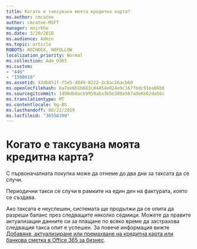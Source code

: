 ```yaml
---
title: Когато е таксувана моята кредитна карта?
ms.author: cmcatee
author: cmcatee-MSFT
manager: mnirkhe
ms.date: 3/20/2018
ms.audience: Admin
ms.topic: article
ROBOTS: NOINDEX, NOFOLLOW
localization_priority: Normal
ms.collection: Adm_O365
ms.custom:
- "446"
- "1500018"
ms.assetid: 43db851f-f5e5-4849-8222-2c8ac26acb60
ms.openlocfilehash: ba7ee6b1b683c04454e024e9c167fbdc91ea66b6
ms.sourcegitcommit: 1d98db8acb9959aba3b5e308a567ade6b62da56c
ms.translationtype: MT
ms.contentlocale: bg-BG
ms.lasthandoff: 08/22/2019
ms.locfileid: "36558390"
---
```

# <a name="when-is-my-credit-card-charged"></a>Когато е таксувана моята кредитна карта?

С първоначалната покупка може да отнеме до два дни за таксата да се случи.
  
Периодични такси се случи в рамките на един ден на фактурата, която се създава.
  
Ако таксата е неуспешен, системата ще продължи да се опита да разреши баланс през следващите няколко седмици. Можете да правите актуализации данните си за плащане по всяко време да застрахова следващия такса опит е успешен. За повече информация вижте [Добавяне, актуализиране или премахване на кредитна карта или банкова сметка в Office 365 за бизнес](https://docs.microsoft.com/office365/admin/subscriptions-and-billing/add-update-or-remove-credit-card-or-bank-account).